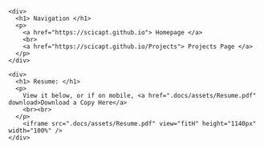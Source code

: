 <html>
  <meta http-equiv="X-UA-Compatible" content="IE=edge">
  <meta name="viewport" content="width=device-width, initial-scale=1, user-scalable=0">
  <body>

    <div>
      <h1> Navigation </h1>
      <p>
        <a href="https://scicapt.github.io"> Homepage </a>
        <br>
        <a href="https://scicapt.github.io/Projects"> Projects Page </a>
      </p>
    </div>
    
    <div>
      <h1> Resume: </h1>
      <p>
        View it below, or if on mobile, <a href=".docs/assets/Resume.pdf" download>Download a Copy Here</a>
        <br><br>
      </p>
        <iframe src=".docs/assets/Resume.pdf" view="fitH" height="1140px" width="100%" />
    </div>

  </body>
</html>
